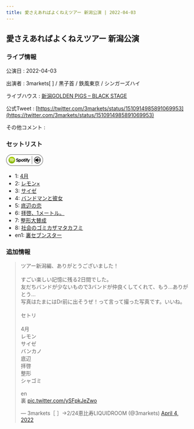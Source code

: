 ```yaml
---
title: 愛さえあればよくねえツアー 新潟公演 | 2022-04-03
---
```

## 愛さえあればよくねえツアー 新潟公演

### ライブ情報

公演日
:    2022-04-03

出演者
:    3markets[ ] / 黒子首 / 鉄風東京 / シンガーズハイ

ライブハウス
:    [新潟GOLDEN PIGS – BLACK STAGE](livehouse020.html)

公式Tweet
:    [https://twitter.com/3markets/status/1510914985891069953](https://twitter.com/3markets/status/1510914985891069953)

その他コメント
:    

### セットリスト


[![play with spotify](images/spotify-icon.png)](https://open.spotify.com/playlist/64plWxIdRWntFlvVLKw2ZZ)



*  1: [4月](song029.html)
*  2: [レモン×](song003.html)
*  3: [サイゼ](song004.html)
*  4: [バンドマンと彼女](song009.html)
*  5: [底辺の恋](song008.html)
*  6: [拝啓、1メートル。](song010.html)
*  7: [整形大賛成](song005.html)
*  8: [社会のゴミカザマタカフミ](song002.html)
*  en1: [裏セブンスター](song017.html)


### 追加情報



<blockquote class="twitter-tweet"><p lang="ja" dir="ltr">ツアー新潟編、ありがとうございました！<br><br>すごい楽しい記憶に残る2日間でした。<br>友だちバンドが少ないもので3バンドが仲良くしてくれて、もう…ありがとう…<br>写真はたまにはDr前に出そうぜ！って言って撮った写真です。いいね。<br><br>セトリ<br><br>4月<br>レモン<br>サイゼ<br>バンカノ<br>底辺<br>拝啓<br>整形<br>シャゴミ<br><br>en<br>裏 <a href="https://t.co/ySFpkJeZwo">pic.twitter.com/ySFpkJeZwo</a></p>&mdash; 3markets［ ］→2/24恵比寿LIQUIDROOM (@3markets) <a href="https://twitter.com/3markets/status/1510914985891069953?ref_src=twsrc%5Etfw">April 4, 2022</a></blockquote>
<script async src="https://platform.twitter.com/widgets.js" charset="utf-8"></script>


